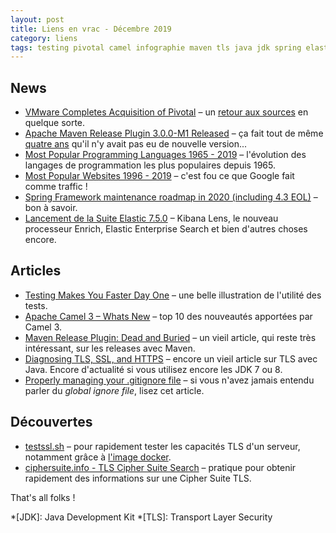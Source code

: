 ```yaml
---
layout: post
title: Liens en vrac - Décembre 2019
category: liens
tags: testing pivotal camel infographie maven tls java jdk spring elastic git
---
```


## News
* [VMware Completes Acquisition of Pivotal](https://www.vmware.com/company/news/releases/vmw-newsfeed.VMware-Completes-Acquisition-of-Pivotal.1964966.html)
  – un [retour aux sources](https://en.wikipedia.org/wiki/Pivotal_Software) en quelque sorte.
* [Apache Maven Release Plugin 3.0.0-M1 Released](https://mail-archives.apache.org/mod_mbox/maven-announce/201912.mbox/%3c13362911.H09CoeJCsu@giga%3e)
  – ça fait tout de même [quatre ans](https://mvnrepository.com/artifact/org.apache.maven.plugins/maven-release-plugin)
    qu'il n'y avait pas eu de nouvelle version...
* [Most Popular Programming Languages 1965 - 2019](https://www.youtube.com/watch?v=Og847HVwRSI)
  – l'évolution des langages de programmation les plus populaires depuis 1965.
* [Most Popular Websites 1996 - 2019](https://www.youtube.com/watch?v=2Uj1A9AguFs)
  – c'est fou ce que Google fait comme traffic !
* [Spring Framework maintenance roadmap in 2020 (including 4.3 EOL)](https://spring.io/blog/2019/12/03/spring-framework-maintenance-roadmap-in-2020-including-4-3-eol)
  – bon à savoir.
* [Lancement de la Suite Elastic 7.5.0](https://www.elastic.co/fr/blog/elastic-stack-7-5-0-released)
  – Kibana Lens, le nouveau processeur Enrich, Elastic Enterprise Search et bien d'autres choses encore.

## Articles
* [Testing Makes You Faster Day One](https://testingisdocumenting.org/blog/entry/testing-makes-you-faster-day-one/)
  – une belle illustration de l'utilité des tests.
* [Apache Camel 3 – Whats New](https://camel.apache.org/blog/Camel3-Whatsnew/)
  – top 10 des nouveautés apportées par Camel 3.
* [Maven Release Plugin: Dead and Buried](https://axelfontaine.com/blog/dead-burried.html)
  – un vieil article, qui reste très intéressant, sur les releases avec Maven.
* [Diagnosing TLS, SSL, and HTTPS](https://blogs.oracle.com/java-platform-group/diagnosing-tls,-ssl,-and-https)
  – encore un vieil article sur TLS avec Java. Encore d'actualité si vous utilisez encore les JDK 7
    ou 8.
* [Properly managing your .gitignore file](https://julien.danjou.info/properly-managing-your-gitignore/)
  – si vous n'avez jamais entendu parler du _global ignore file_, lisez cet article.

## Découvertes
* [testssl.sh](https://github.com/drwetter/testssl.sh)
  – pour rapidement tester les capacités TLS d'un serveur, notamment grâce à [l'image docker](https://hub.docker.com/r/drwetter/testssl.sh).
* [ciphersuite.info - TLS Cipher Suite Search](https://ciphersuite.info/)
  – pratique pour obtenir rapidement des informations sur une Cipher Suite TLS.

That's all folks !

*[JDK]: Java Development Kit
*[TLS]: Transport Layer Security
